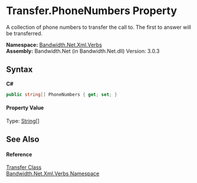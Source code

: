 ﻿# Transfer.PhoneNumbers Property 
 

A collection of phone numbers to transfer the call to. The first to answer will be transferred.

**Namespace:**&nbsp;<a href ="N_Bandwidth_Net_Xml_Verbs.md">Bandwidth.Net.Xml.Verbs</a><br />**Assembly:**&nbsp;Bandwidth.Net (in Bandwidth.Net.dll) Version: 3.0.3

## Syntax

**C#**<br />
``` C#
public string[] PhoneNumbers { get; set; }
```


#### Property Value
Type: <a href="http://msdn2.microsoft.com/en-us/library/s1wwdcbf" target="_blank">String</a>[]

## See Also


#### Reference
<a href ="T_Bandwidth_Net_Xml_Verbs_Transfer.md">Transfer Class</a><br /><a href ="N_Bandwidth_Net_Xml_Verbs.md">Bandwidth.Net.Xml.Verbs Namespace</a><br />